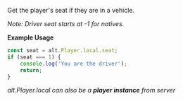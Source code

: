 Get the player's seat if they are in a vehicle.

_Note: Driver seat starts at -1 for natives._

**Example Usage**

```js
const seat = alt.Player.local.seat;
if (seat === 1) {
    console.log('You are the driver');
    return;
}
```

_alt.Player.local can also be a **player instance** from server_
